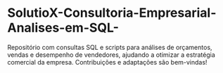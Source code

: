 # SolutioX-Consultoria-Empresarial-Analises-em-SQL-
Repositório com consultas SQL e scripts para análises de orçamentos, vendas e desempenho de vendedores, ajudando a otimizar a estratégia comercial da empresa. Contribuições e adaptações são bem-vindas!
